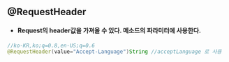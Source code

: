## @RequestHeader
* #### Request의 header값을 가져올 수 있다. 메소드의 파라미터에 사용한다.

``` java
//ko-KR,ko;q=0.8,en-US;q=0.6
@RequestHeader(value="Accept-Language")String //acceptLanguage 로 사용 
```
